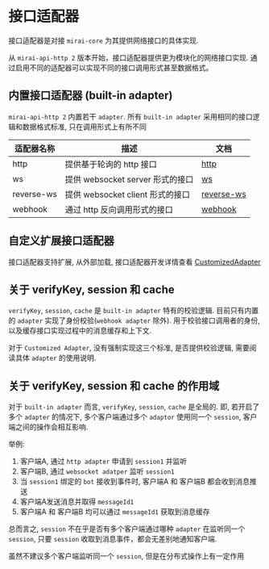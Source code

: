 # 接口适配器

接口适配器是对接 `mirai-core` 为其提供网络接口的具体实现.

从 `mirai-api-http 2` 版本开始，接口适配器提供更为模块化的网络接口实现. 通过启用不同的适配器可以实现不同的接口调用形式甚至数据格式。

## 内置接口适配器 (built-in adapter)

`mirai-api-http 2` 内置若干 `adapter`. 所有 `built-in adapter` 采用相同的接口逻辑和数据格式标准, 只在调用形式上有所不同

| 适配器名称     | 描述                           | 文档                                      |
| ------------ | ------------------------------ | ---------------------------------------- |
| http         | 提供基于轮询的 http 接口          | [http](docs/adapter/HttpAdapter.md)                   |
| ws           | 提供 websocket server 形式的接口 | [ws](WebsocketAdapter.md)                |
| reverse-ws   | 提供 websocket client 形式的接口 | [reverse-ws](ReverseWebsocketAdapter.md) |
| webhook      | 通过 http 反向调用形式的接口      | [webhook](WebhookAdapter.md)              | 

## 自定义扩展接口适配器

接口适配器支持扩展, 从外部加载, 接口适配器开发详情查看 [CustomizedAdapter](CustomizedAdapter.md)

## 关于 verifyKey, session 和 cache

`verifyKey`, `session`, `cache` 是 `built-in adapter` 特有的校验逻辑. 目前只有内置的 `adapter` 实现了身份校验(`webhook adapter` 除外).
用于校验接口调用者的身份, 以及缓存接口实现过程中的消息缓存和上下文.

对于 `Customized Adapter`, 没有强制实现这三个标准, 是否提供校验逻辑, 需要阅读具体 `adapter` 的使用说明.

## 关于 verifyKey, session 和 cache 的作用域

对于 `built-in adapter` 而言, `verifyKey`, `session`, `cache` 是全局的. 即, 若开启了多个 `adapter` 的情况下,
多个客户端通过多个 `adaptor` 使用同一个 `session`, 客户端之间的操作会相互影响.

举例:

1. 客户端A, 通过 `http adapter` 申请到 `session1` 并监听 
2. 客户端B, 通过 `websocket adatper` 监听 `session1`
3. 当 `session1` 绑定的 `bot` 接收到事件时, 客户端A 和 客户端B 都会收到消息推送
4. 客户端A发送消息并取得 `messageId1`
5. 客户端A 和 客户端B 均可以通过 `messageId1` 获取到消息缓存

总而言之, `session` 不在乎是否有多个客户端通过哪种 `adapter` 在监听同一个 `session`, 只要 `session` 收取到消息事件，都会无差别地通知客户端.

虽然不建议多个客户端监听同一个 `session`, 但是在分布式操作上有一定作用

